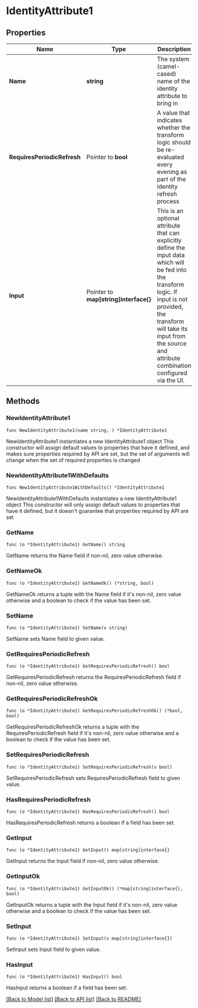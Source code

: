 # IdentityAttribute1

## Properties

Name | Type | Description | Notes
------------ | ------------- | ------------- | -------------
**Name** | **string** | The system (camel-cased) name of the identity attribute to bring in | 
**RequiresPeriodicRefresh** | Pointer to **bool** | A value that indicates whether the transform logic should be re-evaluated every evening as part of the identity refresh process | [optional] [default to false]
**Input** | Pointer to **map[string]interface{}** | This is an optional attribute that can explicitly define the input data which will be fed into the transform logic. If input is not provided, the transform will take its input from the source and attribute combination configured via the UI. | [optional] 

## Methods

### NewIdentityAttribute1

`func NewIdentityAttribute1(name string, ) *IdentityAttribute1`

NewIdentityAttribute1 instantiates a new IdentityAttribute1 object
This constructor will assign default values to properties that have it defined,
and makes sure properties required by API are set, but the set of arguments
will change when the set of required properties is changed

### NewIdentityAttribute1WithDefaults

`func NewIdentityAttribute1WithDefaults() *IdentityAttribute1`

NewIdentityAttribute1WithDefaults instantiates a new IdentityAttribute1 object
This constructor will only assign default values to properties that have it defined,
but it doesn't guarantee that properties required by API are set

### GetName

`func (o *IdentityAttribute1) GetName() string`

GetName returns the Name field if non-nil, zero value otherwise.

### GetNameOk

`func (o *IdentityAttribute1) GetNameOk() (*string, bool)`

GetNameOk returns a tuple with the Name field if it's non-nil, zero value otherwise
and a boolean to check if the value has been set.

### SetName

`func (o *IdentityAttribute1) SetName(v string)`

SetName sets Name field to given value.


### GetRequiresPeriodicRefresh

`func (o *IdentityAttribute1) GetRequiresPeriodicRefresh() bool`

GetRequiresPeriodicRefresh returns the RequiresPeriodicRefresh field if non-nil, zero value otherwise.

### GetRequiresPeriodicRefreshOk

`func (o *IdentityAttribute1) GetRequiresPeriodicRefreshOk() (*bool, bool)`

GetRequiresPeriodicRefreshOk returns a tuple with the RequiresPeriodicRefresh field if it's non-nil, zero value otherwise
and a boolean to check if the value has been set.

### SetRequiresPeriodicRefresh

`func (o *IdentityAttribute1) SetRequiresPeriodicRefresh(v bool)`

SetRequiresPeriodicRefresh sets RequiresPeriodicRefresh field to given value.

### HasRequiresPeriodicRefresh

`func (o *IdentityAttribute1) HasRequiresPeriodicRefresh() bool`

HasRequiresPeriodicRefresh returns a boolean if a field has been set.

### GetInput

`func (o *IdentityAttribute1) GetInput() map[string]interface{}`

GetInput returns the Input field if non-nil, zero value otherwise.

### GetInputOk

`func (o *IdentityAttribute1) GetInputOk() (*map[string]interface{}, bool)`

GetInputOk returns a tuple with the Input field if it's non-nil, zero value otherwise
and a boolean to check if the value has been set.

### SetInput

`func (o *IdentityAttribute1) SetInput(v map[string]interface{})`

SetInput sets Input field to given value.

### HasInput

`func (o *IdentityAttribute1) HasInput() bool`

HasInput returns a boolean if a field has been set.


[[Back to Model list]](../README.md#documentation-for-models) [[Back to API list]](../README.md#documentation-for-api-endpoints) [[Back to README]](../README.md)


